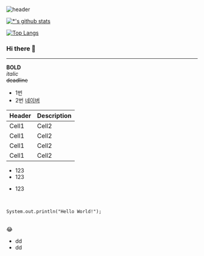 ![header](https://capsule-render.vercel.app/api?type=rounded&color=gradient&text=%20LEEHW1234%20&&animation=scaleIn)

[![*'s github stats](https://github-readme-stats.vercel.app/api?username=LEEHW1234&show_icons=true&theme=radical)](https://github.com/LEEHW1234)

[![Top Langs](https://github-readme-stats.vercel.app/api/top-langs/?username=LEEHW1234&layout=compact)](https://github.com/LEEHW1234/githubreadme-stats)

<!--![C](https://img.shields.io/badge/-C-123456?style=flat-square&logo=C&logoColor=black)
![자바](https://img.shields.io/badge/-자바-007396?style=flat&logo=Java&logoColor=ffffff)
![Spring](https://img.shields.io/badge/-Spring-6DB33F?style=for-the-badge&logo=Spring&logoColor=white)
![TypeScript](https://img.shields.io/badge/-TypeScript-3178C6?style=flatsquare&logo=TypeScript&logoColor=white)
![Serverless](https://img.shields.io/badge/-Serverless-FD5750?style=flatsquare&logo=Serverless&logoColor=magenta)
![MariaDB](https://img.shields.io/badge/-MariaDB-1F305F?style=flat-square&logo=mariadb&logoColor=white)
-->

### Hi there 👋

---
**BOLD**<br>
*italic*<br>
~~deadline~~<br>
* 1번
* 2번
[네이버](https://www.naver.com) <br>

|Header|Description|
|--|--|
|Cell1|Cell2|
|Cell1|Cell2|
|Cell1|Cell2|
|Cell1|Cell2|

- 123
- 123
+ 123
<br>

```
System.out.println("Hello World!");
```

<br>
😂

- dd
 - dd
